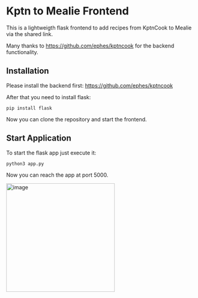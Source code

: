 # Kptn to Mealie Frontend

This is a lightweigth flask frontend to add recipes from KptnCook to Mealie via the shared link.

Many thanks to https://github.com/ephes/kptncook for the backend functionality.

## Installation
Please install the backend first: https://github.com/ephes/kptncook 

After that you need to install flask:
```
pip install flask
```
Now you can clone the repository and start the frontend.

## Start Application
To start the flask app just execute it:
```
python3 app.py
```
Now you can reach the app at port 5000.

<img width="289" alt="image" src="https://github.com/user-attachments/assets/8a0c70aa-7b64-437f-8631-1f86884fcf0e" />

